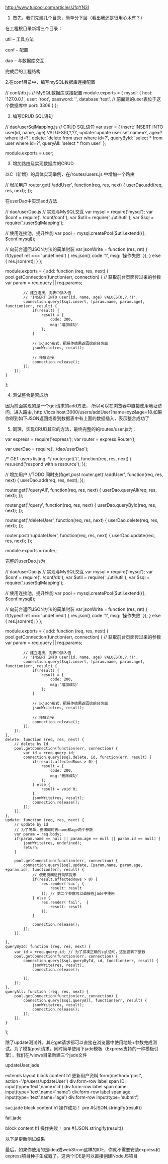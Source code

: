 http://www.tuicool.com/articles/JfqYN3I

1. 首先，我们先建几个目录，简单分下层（看出我还是很用心木有？）

在工程根目录新增三个目录：

util – 工具方法

conf – 配置

dao – 与数据库交互

完成后的工程结构

2.在conf目录中，编写mySQL数据库连接配置

// conf/db.js
// MySQL数据库联接配置
module.exports = {
	mysql: {
		host: '127.0.0.1',
		user: 'root',
		password: '',
		database:'test', // 前面建的user表位于这个数据库中
		port: 3306
	}
};

3. 编写CRUD SQL语句

// dao/userSqlMapping.js
// CRUD SQL语句
var user = {
	insert:'INSERT INTO user(id, name, age) VALUES(0,?,?)',
	update:'update user set name=?, age=? where id=?',
	delete: 'delete from user where id=?',
	queryById: 'select * from user where id=?',
	queryAll: 'select * from user'
};

module.exports = user;

3. 增加路由及实现数据库的CRUD

以C（新增）的具体实现举例，在/routes/users.js 中增加一个路由

// 增加用户
router.get('/addUser', function(req, res, next) {
	userDao.add(req, res, next);
});

在userDao中实现add方法

// dao/userDao.js
// 实现与MySQL交互
var mysql = require('mysql');
var $conf = require('../conf/conf');
var $util = require('../util/util');
var $sql = require('./userSqlMapping');

// 使用连接池，提升性能
var pool  = mysql.createPool($util.extend({}, $conf.mysql));

// 向前台返回JSON方法的简单封装
var jsonWrite = function (res, ret) {
	if(typeof ret === 'undefined') {
		res.json({
			code:'1',
			msg: '操作失败'
		});
	} else {
		res.json(ret);
	}
};

module.exports = {
	add: function (req, res, next) {
		pool.getConnection(function(err, connection) {
			// 获取前台页面传过来的参数
			var param = req.query || req.params;

			// 建立连接，向表中插入值
			// 'INSERT INTO user(id, name, age) VALUES(0,?,?)',
			connection.query($sql.insert, [param.name, param.age], function(err, result) {
				if(result) {
					result = {
						code: 200,
						msg:'增加成功'
					};
				}

				// 以json形式，把操作结果返回给前台页面
				jsonWrite(res, result);

				// 释放连接
				connection.release();
			});
		});
	}
};

4. 测试整合是否成功

因为前面实现的是一个get请求的add方法， 所以可以在浏览器中直接使用地址访问，进入路由, http://localhost:3000/users/addUser?name=xyz&age=18.如果你得到如下JSON返回或看到数据表中有上面的数据插入，表示整合成功了

5. 同理，实现CRUD其它的方法，最终完整的的routes/user.js为：

var express = require('express');
var router = express.Router();

var userDao = require('../dao/userDao');

/* GET users listing. */
router.get('/', function(req, res, next) {
  res.send('respond with a resource');
});

// 增加用户
//TODO 同时支持get,post
router.get('/addUser', function(req, res, next) {
	userDao.add(req, res, next);
});

router.get('/queryAll', function(req, res, next) {
	userDao.queryAll(req, res, next);
});

router.get('/query', function(req, res, next) {
	userDao.queryById(req, res, next);
});

router.get('/deleteUser', function(req, res, next) {
	userDao.delete(req, res, next);
});

router.post('/updateUser', function(req, res, next) {
	userDao.update(req, res, next);
});

module.exports = router;

完整的userDao.js为

// dao/userDao.js
// 实现与MySQL交互
var mysql = require('mysql');
var $conf = require('../conf/db');
var $util = require('../util/util');
var $sql = require('./userSqlMapping');

// 使用连接池，提升性能
var pool  = mysql.createPool($util.extend({}, $conf.mysql));

// 向前台返回JSON方法的简单封装
var jsonWrite = function (res, ret) {
	if(typeof ret === 'undefined') {
		res.json({
			code:'1',
			msg: '操作失败'
		});
	} else {
		res.json(ret);
	}
};

module.exports = {
	add: function (req, res, next) {
		pool.getConnection(function(err, connection) {
			// 获取前台页面传过来的参数
			var param = req.query || req.params;

			// 建立连接，向表中插入值
			// 'INSERT INTO user(id, name, age) VALUES(0,?,?)',
			connection.query($sql.insert, [param.name, param.age], function(err, result) {
				if(result) {
					result = {
						code: 200,
						msg:'增加成功'
					};
				}

				// 以json形式，把操作结果返回给前台页面
				jsonWrite(res, result);

				// 释放连接
				connection.release();
			});
		});
	},
	delete: function (req, res, next) {
		// delete by Id
		pool.getConnection(function(err, connection) {
			var id = +req.query.id;
			connection.query($sql.delete, id, function(err, result) {
				if(result.affectedRows > 0) {
					result = {
						code: 200,
						msg:'删除成功'
					};
				} else {
					result = void 0;
				}
				jsonWrite(res, result);
				connection.release();
			});
		});
	},
	update: function (req, res, next) {
		// update by id
		// 为了简单，要求同时传name和age两个参数
		var param = req.body;
		if(param.name == null || param.age == null || param.id == null) {
			jsonWrite(res, undefined);
			return;
		}

		pool.getConnection(function(err, connection) {
			connection.query($sql.update, [param.name, param.age, +param.id], function(err, result) {
				// 使用页面进行跳转提示
				if(result.affectedRows > 0) {
					res.render('suc', {
						result: result
					}); // 第二个参数可以直接在jade中使用
				} else {
					res.render('fail',  {
						result: result
					});
				}

				connection.release();
			});
		});

	},
	queryById: function (req, res, next) {
		var id = +req.query.id; // 为了拼凑正确的sql语句，这里要转下整数
		pool.getConnection(function(err, connection) {
			connection.query($sql.queryById, id, function(err, result) {
				jsonWrite(res, result);
				connection.release();

			});
		});
	},
	queryAll: function (req, res, next) {
		pool.getConnection(function(err, connection) {
			connection.query($sql.queryAll, function(err, result) {
				jsonWrite(res, result);
				connection.release();
			});
		});
	}

};

除了update测试外，其它get请求都可以直接在浏览器中使用地址+参数完成测试。为了模拟post请求，同时简单使用下jade模板（Express支持的一种模板引擎），我们在/views目录新建三个jade文件

updateUser.jade

extends layout
block content
	h1 更新用户资料
	form(method='post', action='/p/users/updateUser')
		div.form-row
			label
				span ID:
				input(type='text',name='id')
		div.form-row
			label
				span name:
				input(type='text',name='name')
		div.form-row
			label
				span age:
				input(type='text',name='age')
		div.form-row
			input(type='submit')

suc.jade
block content
  h1 操作成功！
  pre #{JSON.stringify(result)}

fail.jade

block content
  h1 操作失败！
  pre #{JSON.stringify(result)}

  以下是更新测试结果

  最后，如果你使用的是idea或webStrom这样的IDE，你就不需要安装express和express项目种子生成器了。这两个IDE是可以直接创建NodeJS项目